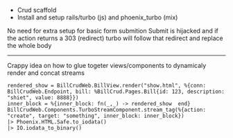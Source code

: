 * Crud scaffold
* Install and setup rails/turbo (js) and phoenix_turbo (mix)

No need for extra setup for basic form submition
Submit is hijacked and if the action returns a 303 (redirect) turbo will follow that redirect and replace the whole body


-----
Crappy idea on how to glue togeter views/components to dynamicaly render and concat streams
```
rendered_show = BillCrudWeb.BillView.render("show.html", %{conn: BillCrudWeb.Endpoint, bill: %BillCrud.Pages.Bill{id: 123, description: "shiet", value: 8888}})
inner_block = %{inner_block: fn(_,_) -> rendered_show  end}
BillCrudWeb.Components.TurboStreamComponent.stream_tag(%{action: "create", target: "something", inner_block: inner_block})
|> Phoenix.HTML.Safe.to_iodata()
|> IO.iodata_to_binary()
```
